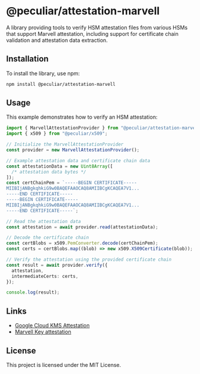 # @peculiar/attestation-marvell

A library providing tools to verify HSM attestation files from various HSMs that support Marvell attestation, including support for certificate chain validation and attestation data extraction.

## Installation

To install the library, use npm:

```sh
npm install @peculiar/attestation-marvell
```

## Usage

This example demonstrates how to verify an HSM attestation:

```typescript
import { MarvellAttestationProvider } from "@peculiar/attestation-marvell";
import { x509 } from "@peculiar/x509";

// Initialize the MarvellAttestationProvider
const provider = new MarvellAttestationProvider();

// Example attestation data and certificate chain data
const attestationData = new Uint8Array([
  /* attestation data bytes */
]);
const certChainPem = `-----BEGIN CERTIFICATE-----
MIIBIjANBgkqhkiG9w0BAQEFAAOCAQ8AMIIBCgKCAQEA7V1...
-----END CERTIFICATE-----
-----BEGIN CERTIFICATE-----
MIIBIjANBgkqhkiG9w0BAQEFAAOCAQ8AMIIBCgKCAQEA7V1...
-----END CERTIFICATE-----`;

// Read the attestation data
const attestation = await provider.read(attestationData);

// Decode the certificate chain
const certBlobs = x509.PemConverter.decode(certChainPem);
const certs = certBlobs.map((blob) => new x509.X509Certificate(blob));

// Verify the attestation using the provided certificate chain
const result = await provider.verify({
  attestation,
  intermediateCerts: certs,
});

console.log(result);
```

## Links

- [Google Cloud KMS Attestation](https://cloud.google.com/kms/docs/attest-key)
- [Marvell Key attestation](https://www.marvell.com/products/security-solutions/nitrox-hs-adapters/software-key-attestation.html)

## License

This project is licensed under the MIT License.
